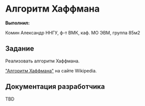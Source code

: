 # Алгоритм Хаффмана

**Выполнил:**

Комин Александр 
ННГУ, ф-т ВМК, каф. МО ЭВМ, группа 85м2	

## Задание

Реализовать алгоритм Хаффмана.

["Алгоритм Хаффмана"](http://ru.wikipedia.org/wiki/Код_Хаффмана)
на сайте Wikipedia.

## Документация разработчика

TBD
